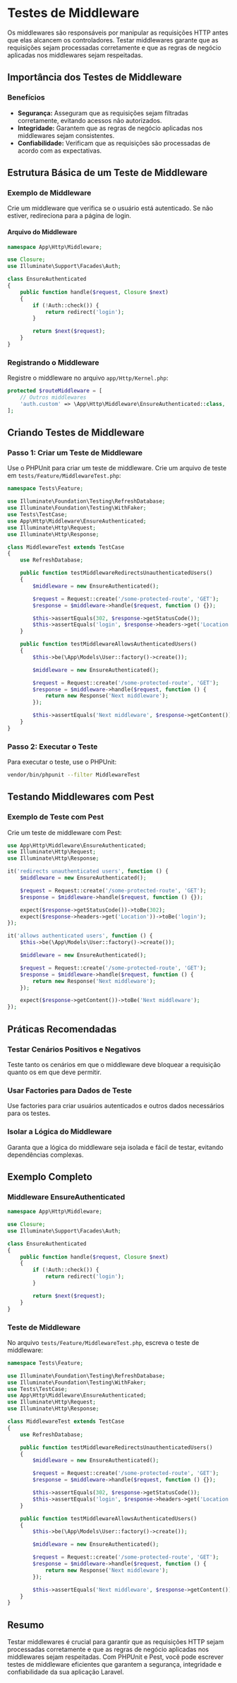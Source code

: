 # Testes de Middleware

Os middlewares são responsáveis por manipular as requisições HTTP antes que elas alcancem os controladores. Testar middlewares garante que as requisições sejam processadas corretamente e que as regras de negócio aplicadas nos middlewares sejam respeitadas.

## Importância dos Testes de Middleware

### Benefícios

- **Segurança:** Asseguram que as requisições sejam filtradas corretamente, evitando acessos não autorizados.
- **Integridade:** Garantem que as regras de negócio aplicadas nos middlewares sejam consistentes.
- **Confiabilidade:** Verificam que as requisições são processadas de acordo com as expectativas.

## Estrutura Básica de um Teste de Middleware

### Exemplo de Middleware

Crie um middleware que verifica se o usuário está autenticado. Se não estiver, redireciona para a página de login.

#### Arquivo do Middleware

```php
namespace App\Http\Middleware;

use Closure;
use Illuminate\Support\Facades\Auth;

class EnsureAuthenticated
{
    public function handle($request, Closure $next)
    {
        if (!Auth::check()) {
            return redirect('login');
        }

        return $next($request);
    }
}
```

### Registrando o Middleware

Registre o middleware no arquivo `app/Http/Kernel.php`:

```php
protected $routeMiddleware = [
    // Outros middlewares
    'auth.custom' => \App\Http\Middleware\EnsureAuthenticated::class,
];
```

## Criando Testes de Middleware

### Passo 1: Criar um Teste de Middleware

Use o PHPUnit para criar um teste de middleware. Crie um arquivo de teste em `tests/Feature/MiddlewareTest.php`:

```php
namespace Tests\Feature;

use Illuminate\Foundation\Testing\RefreshDatabase;
use Illuminate\Foundation\Testing\WithFaker;
use Tests\TestCase;
use App\Http\Middleware\EnsureAuthenticated;
use Illuminate\Http\Request;
use Illuminate\Http\Response;

class MiddlewareTest extends TestCase
{
    use RefreshDatabase;

    public function testMiddlewareRedirectsUnauthenticatedUsers()
    {
        $middleware = new EnsureAuthenticated();

        $request = Request::create('/some-protected-route', 'GET');
        $response = $middleware->handle($request, function () {});

        $this->assertEquals(302, $response->getStatusCode());
        $this->assertEquals('login', $response->headers->get('Location'));
    }

    public function testMiddlewareAllowsAuthenticatedUsers()
    {
        $this->be(\App\Models\User::factory()->create());

        $middleware = new EnsureAuthenticated();

        $request = Request::create('/some-protected-route', 'GET');
        $response = $middleware->handle($request, function () {
            return new Response('Next middleware');
        });

        $this->assertEquals('Next middleware', $response->getContent());
    }
}
```

### Passo 2: Executar o Teste

Para executar o teste, use o PHPUnit:

```bash
vendor/bin/phpunit --filter MiddlewareTest
```

## Testando Middlewares com Pest

### Exemplo de Teste com Pest

Crie um teste de middleware com Pest:

```php
use App\Http\Middleware\EnsureAuthenticated;
use Illuminate\Http\Request;
use Illuminate\Http\Response;

it('redirects unauthenticated users', function () {
    $middleware = new EnsureAuthenticated();

    $request = Request::create('/some-protected-route', 'GET');
    $response = $middleware->handle($request, function () {});

    expect($response->getStatusCode())->toBe(302);
    expect($response->headers->get('Location'))->toBe('login');
});

it('allows authenticated users', function () {
    $this->be(\App\Models\User::factory()->create());

    $middleware = new EnsureAuthenticated();

    $request = Request::create('/some-protected-route', 'GET');
    $response = $middleware->handle($request, function () {
        return new Response('Next middleware');
    });

    expect($response->getContent())->toBe('Next middleware');
});
```

## Práticas Recomendadas

### Testar Cenários Positivos e Negativos

Teste tanto os cenários em que o middleware deve bloquear a requisição quanto os em que deve permitir.

### Usar Factories para Dados de Teste

Use factories para criar usuários autenticados e outros dados necessários para os testes.

### Isolar a Lógica do Middleware

Garanta que a lógica do middleware seja isolada e fácil de testar, evitando dependências complexas.

## Exemplo Completo

### Middleware EnsureAuthenticated

```php
namespace App\Http\Middleware;

use Closure;
use Illuminate\Support\Facades\Auth;

class EnsureAuthenticated
{
    public function handle($request, Closure $next)
    {
        if (!Auth::check()) {
            return redirect('login');
        }

        return $next($request);
    }
}
```

### Teste de Middleware

No arquivo `tests/Feature/MiddlewareTest.php`, escreva o teste de middleware:

```php
namespace Tests\Feature;

use Illuminate\Foundation\Testing\RefreshDatabase;
use Illuminate\Foundation\Testing\WithFaker;
use Tests\TestCase;
use App\Http\Middleware\EnsureAuthenticated;
use Illuminate\Http\Request;
use Illuminate\Http\Response;

class MiddlewareTest extends TestCase
{
    use RefreshDatabase;

    public function testMiddlewareRedirectsUnauthenticatedUsers()
    {
        $middleware = new EnsureAuthenticated();

        $request = Request::create('/some-protected-route', 'GET');
        $response = $middleware->handle($request, function () {});

        $this->assertEquals(302, $response->getStatusCode());
        $this->assertEquals('login', $response->headers->get('Location'));
    }

    public function testMiddlewareAllowsAuthenticatedUsers()
    {
        $this->be(\App\Models\User::factory()->create());

        $middleware = new EnsureAuthenticated();

        $request = Request::create('/some-protected-route', 'GET');
        $response = $middleware->handle($request, function () {
            return new Response('Next middleware');
        });

        $this->assertEquals('Next middleware', $response->getContent());
    }
}
```

## Resumo

Testar middlewares é crucial para garantir que as requisições HTTP sejam processadas corretamente e que as regras de negócio aplicadas nos middlewares sejam respeitadas. Com PHPUnit e Pest, você pode escrever testes de middleware eficientes que garantem a segurança, integridade e confiabilidade da sua aplicação Laravel.
